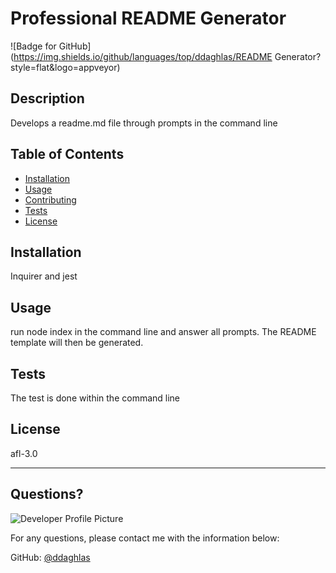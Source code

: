 # Professional README Generator
  ![Badge for GitHub](https://img.shields.io/github/languages/top/ddaghlas/README Generator?style=flat&logo=appveyor) 
  
  
  ## Description 
  
  
  Develops a readme.md file through prompts in the command line
  ## Table of Contents
  * [Installation](#installation)
  * [Usage](#usage)
  * [Contributing](#contributing)
  * [Tests](#tests)
  * [License](#license)
  
  ## Installation
  
  
  Inquirer and jest
  
  ## Usage 
  
   
  run node index in the command line and answer all prompts. The README template will then be generated.
  
  ## Tests
  
  
  The test is done within the command line
  
  ## License
  
  afl-3.0
  
  ---
  
  ## Questions?
  
  ![Developer Profile Picture](https://avatars.githubusercontent.com/u/79717099?v=4) 
  
  For any questions, please contact me with the information below:
 
  GitHub: [@ddaghlas](https://api.github.com/users/ddaghlas)
  